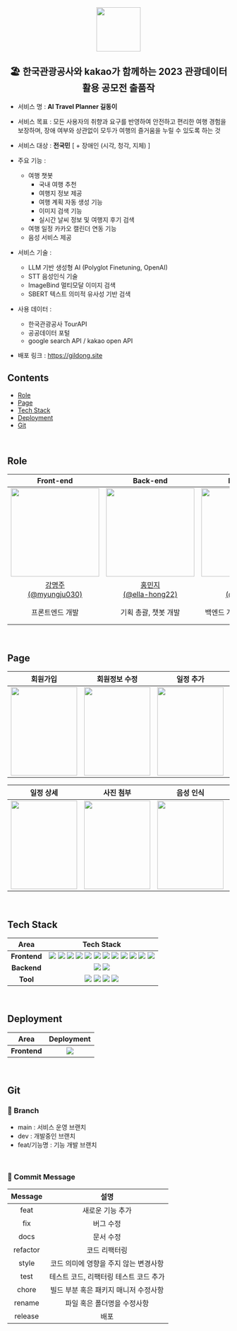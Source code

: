 <div align="center">
  <img src="https://github.com/GIL-DONG/gil-dong-project-client/assets/96197310/823746fa-dcc8-4085-a546-44e24544e38e" width="100px" height="100px"/>
  <h2>🏖 한국관광공사와 kakao가 함께하는 
 2023 관광데이터 활용 공모전 출품작</h2>

</div>
  
- 서비스 명 : **AI Travel Planner 길동이**
- 서비스 목표 : 모든 사용자의 취향과 요구를 반영하여 안전하고 편리한 여행 경험을 보장하며, 장애 여부와 상관없이 모두가 여행의 즐거움을 누릴 수 있도록 하는 것
- 서비스 대상 : **전국민** [ + 장애인 (시각, 청각, 지체) ]

- 주요 기능 :
  - 여행 챗봇
    - 국내 여행 추천
    - 여행지 정보 제공
    - 여행 계획 자동 생성 기능
    - 이미지 검색 기능
    - 실시간 날씨 정보 및 여행지 후기 검색
  - 여행 일정 카카오 캘린더 연동 기능
  - 음성 서비스 제공
- 서비스 기술 :
  - LLM 기반 생성형 AI (Polyglot Finetuning, OpenAI)
  - STT 음성인식 기술
  - ImageBind 멀티모달 이미지 검색
  - SBERT 텍스트 의미적 유사성 기반 검색
- 사용 데이터 :
  - 한국관광공사 TourAPI
  - 공공데이터 포털
  - google search API / kakao open API
- 배포 링크 : https://gildong.site
  <br />

## Contents

- [Role](#role)
- [Page](#page)
- [Tech Stack](#tech-stack)
- [Deployment](#Deployment)
- [Git](#git)

<br />

## Role

<div align="center">

|                                           Front-end                                           |                                           Back-end                                            |                                           Back-end                                            |                                           Back-end                                            |
| :-------------------------------------------------------------------------------------------: | :-------------------------------------------------------------------------------------------: | :-------------------------------------------------------------------------------------------: | :-------------------------------------------------------------------------------------------: |
| <img src="https://avatars.githubusercontent.com/u/96197310?v=4" width="200px" height="200px"> | <img src="https://avatars.githubusercontent.com/u/72532377?v=4" width="200px" height="200px"> | <img src="https://avatars.githubusercontent.com/u/86283443?v=4" width="200px" height="200px"> | <img src="https://avatars.githubusercontent.com/u/97862180?v=4" width="200px" height="200px"> |
|                   [강명주<br/>(@myungju030)](https://github.com/myungju030)                   |                  [홍민지<br/>(@ella-hong22)](https://github.com/ella-hong22)                  |                      [이원석<br/>(@leewaay)](https://github.com/leewaay)                      |                  [이준엽<br/>(@Makeitshort)](https://github.com/Makeitshort)                  |
|                                        프론트엔드 개발                                        |                                     기획 총괄, 챗봇 개발                                      |                                  백엔드 개발 총괄, 챗봇 개발                                  |                              데이터베이스 관리, 이미지 검색 개발                              |

</div>
<br/>

## Page

|                                                                     회원가입                                                                      |                                                                   회원정보 수정                                                                   |                                                                     일정 추가                                                                     |                                                                     일정 삭제                                                                     |
| :-----------------------------------------------------------------------------------------------------------------------------------------------: | :-----------------------------------------------------------------------------------------------------------------------------------------------: | :-----------------------------------------------------------------------------------------------------------------------------------------------: | :-----------------------------------------------------------------------------------------------------------------------------------------------: |
| <img src="https://github.com/GIL-DONG/gil-dong-project-client/assets/96197310/54bce9ff-56ac-4413-92b9-9b8664ccf57a" width="150px" height="200px"> | <img src="https://github.com/GIL-DONG/gil-dong-project-client/assets/96197310/9bd589a2-311a-421e-ad3c-2a03547afca6" width="150px" height="200px"> | <img src="https://github.com/GIL-DONG/gil-dong-project-client/assets/96197310/df857d68-f216-4e8e-a624-0b1788ec08a1" width="150px" height="200px"> | <img src="https://github.com/GIL-DONG/gil-dong-project-client/assets/96197310/0b877378-8ffb-4334-9b25-ffd992c144aa" width="150px" height="200px"> |

|                                                                     일정 상세                                                                     |                                                                     사진 첨부                                                                     |                                                                     음성 인식                                                                     |                                                                   카카오 캘린더                                                                   |
| :-----------------------------------------------------------------------------------------------------------------------------------------------: | :-----------------------------------------------------------------------------------------------------------------------------------------------: | :-----------------------------------------------------------------------------------------------------------------------------------------------: | :-----------------------------------------------------------------------------------------------------------------------------------------------: |
| <img src="https://github.com/GIL-DONG/gil-dong-project-client/assets/96197310/43181279-f2e6-433e-8810-57995ebb8341" width="150px" height="200px"> | <img src="https://github.com/GIL-DONG/gil-dong-project-client/assets/96197310/9f032db4-0031-47ec-8497-828fb00326ba" width="150px" height="200px"> | <img src="https://github.com/GIL-DONG/gil-dong-project-client/assets/96197310/1fe7a1a8-6db1-4fe5-b926-f09be3219517" width="150px" height="200px"> | <img src="https://github.com/GIL-DONG/gil-dong-project-client/assets/96197310/9c892f34-56b8-41a2-9bd0-a08a2b8f9d41" width="150px" height="200px"> |

<br />

## Tech Stack

<div align =center>

|     Area     |                                                                                                                                                                                                                                                                                                                                                                                                                                                                                                                                                                                                                                       Tech Stack                                                                                                                                                                                                                                                                                                                                                                                                                                                                                                                                                                                                                                        |
| :----------: | :-------------------------------------------------------------------------------------------------------------------------------------------------------------------------------------------------------------------------------------------------------------------------------------------------------------------------------------------------------------------------------------------------------------------------------------------------------------------------------------------------------------------------------------------------------------------------------------------------------------------------------------------------------------------------------------------------------------------------------------------------------------------------------------------------------------------------------------------------------------------------------------------------------------------------------------------------------------------------------------------------------------------------------------------------------------------------------------------------------------------------------------------------------------------------------------------------------------------------------------------------------------------------------------: |
| **Frontend** | <img src="https://img.shields.io/badge/TypeScript-3178C6.svg?style=for-the-badge&logo=TypeScript&logoColor=black"> <img src="https://img.shields.io/badge/-vite-FFD22A?style=for-the-badge&logo=vite&logoColor=white"> <img src="https://img.shields.io/badge/react-61DAFB?style=for-the-badge&logo=react&logoColor=black"> <img src="https://img.shields.io/badge/Axios-5A29E4.svg?&style=for-the-badge&logo=axios&logoColor=white"> <img src="https://img.shields.io/badge/React Router-CA4245.svg?&style=for-the-badge&logo=reactrouter&logoColor=white"> <img src="https://img.shields.io/badge/RECOIL-3578E5?&style=for-the-badge&logo=recoil&logoColor=white"> <img src="https://img.shields.io/badge/Sass-CC6699?&style=for-the-badge&logo=Sass&logoColor=white"> <img src="https://img.shields.io/badge/reactIcons-e91e63?&style=for-the-badge&logoColor=white"> <img src="https://img.shields.io/badge/ESLINT-4B32C3?&style=for-the-badge&logo=ESLint&logoColor=white"> <img src="https://img.shields.io/badge/PRETTIER-F7B93E?&style=for-the-badge&logo=Prettier&logoColor=white"> <img src="https://img.shields.io/badge/husky-285f77?&style=for-the-badge&logoColor=white"> <img src="https://img.shields.io/badge/lintStaged-4daad4?&style=for-the-badge&logoColor=white"> |
| **Backend**  |                                                                                                                                                                                                                                                                                                                                                                                                                                                                                                                           <img src="https://img.shields.io/badge/python-3776AB.svg?style=for-the-badge&logo=python&logoColor=black"> <img src="https://img.shields.io/badge/elasticsearch-005571.svg?style=for-the-badge&logo=elasticsearch&logoColor=white">                                                                                                                                                                                                                                                                                                                                                                                                                                                                                                                           |
|   **Tool**   |                                                                                                                                                                                                                                                                                                                                                                                                                      <img src="https://img.shields.io/badge/notion-000000.svg?style=for-the-badge&logo=notion&logoColor=white"> <img src="https://img.shields.io/badge/discord-5865F2.svg?style=for-the-badge&logo=discord&logoColor=white"> <img src="https://img.shields.io/badge/figma-F24E1E.svg?style=for-the-badge&logo=figma&logoColor=white"> <img src="https://img.shields.io/badge/postman-FF6C37.svg?style=for-the-badge&logo=postman&logoColor=white">                                                                                                                                                                                                                                                                                                                                                                                                                      |

</div>
<br />

## Deployment

|     Area     |                                                      Deployment                                                      |
| :----------: | :------------------------------------------------------------------------------------------------------------------: |
| **Frontend** | <img src="https://github.com/GIL-DONG/gil-dong-project-client/assets/96197310/020bd094-adaa-4608-bfcc-3e0ce7d15341"> |

<br />

## Git

### 🌿 Branch

- main : 서비스 운영 브랜치
- dev : 개발중인 브랜치
- feat/기능명 : 기능 개발 브랜치

<br/>

### 💌 Commit Message

| Message  |                  설명                  |
| :------: | :------------------------------------: |
|   feat   |            새로운 기능 추가            |
|   fix    |               버그 수정                |
|   docs   |               문서 수정                |
| refactor |             코드 리팩터링              |
|  style   | 코드 의미에 영향을 주지 않는 변경사항  |
|   test   | 테스트 코드, 리팩터링 테스트 코드 추가 |
|  chore   | 빌드 부분 혹은 패키지 매니저 수정사항  |
|  rename  |      파일 혹은 폴더명을 수정사항       |
| release  |                  배포                  |
